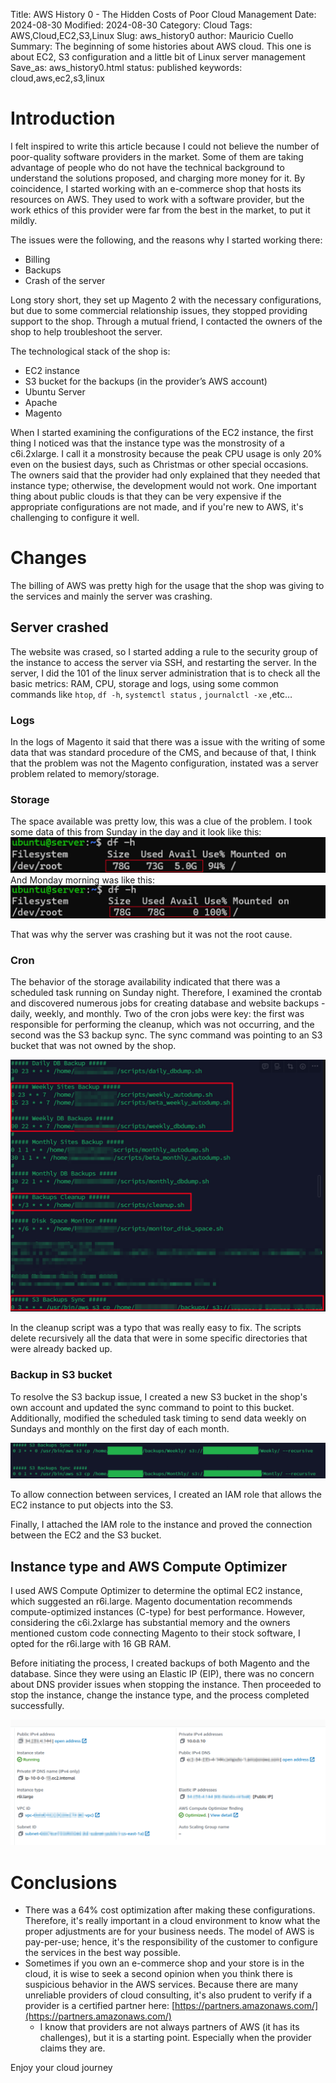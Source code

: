 Title: AWS History 0 - The Hidden Costs of Poor Cloud Management
Date: 2024-08-30
Modified: 2024-08-30
Category: Cloud
Tags: AWS,Cloud,EC2,S3,Linux
Slug: aws_history0
author: Mauricio Cuello
Summary: The beginning of some histories about AWS cloud. This one is about EC2, S3 configuration and a little bit of Linux server management
Save_as: aws_history0.html
status: published
keywords: cloud,aws,ec2,s3,linux

# Introduction

I felt inspired to write this article because I could not believe the number of poor-quality software providers in the market. Some of them are taking advantage of people who do not have the technical background to understand the solutions proposed, and charging more money for it. By coincidence, I started working with an e-commerce shop that hosts its resources on AWS. They used to work with a software provider, but the work ethics of this provider were far from the best in the market, to put it mildly.

The issues were the following, and the reasons why I started working there:

- Billing
- Backups
- Crash of the server

Long story short, they set up Magento 2 with the necessary configurations, but due to some commercial relationship issues, they stopped providing support to the shop. Through a mutual friend, I contacted the owners of the shop to help troubleshoot the server.

The technological stack of the shop is:

- EC2 instance
- S3 bucket for the backups (in the provider’s AWS account)
- Ubuntu Server
- Apache
- Magento

When I started examining the configurations of the EC2 instance, the first thing I noticed was that the instance type was the monstrosity of a c6i.2xlarge. I call it a monstrosity because the peak CPU usage is only 20% even on the busiest days, such as Christmas or other special occasions. The owners said that the provider had only explained that they needed that instance type; otherwise, the development would not work. One important thing about public clouds is that they can be very expensive if the appropriate configurations are not made, and if you're new to AWS, it's challenging to configure it well.

# Changes

The billing of AWS was pretty high for the usage that the shop was giving to the services and mainly the server was crashing.

## Server crashed

The website was crased, so I started adding a rule to the security group of the instance to access the server via SSH, and restarting the server. In the server, I did the 101 of the linux server administration that is to check all the basic metrics: RAM, CPU, storage and logs, using some common commands like `htop`, `df -h`, `systemctl status` , `journalctl -xe` ,etc…

### Logs

In the logs of Magento it said that there was a issue with the writing of some data that was standard procedure of the CMS, and because of that, I think that the problem was not the Magento configuration, instated was a server problem related to memory/storage.

### Storage

The space available was pretty low, this was a clue of the problem. I took some data of this from Sunday in the day and it look like this:
![storage](../images/aws/Pasted%20image%2020240805093409.png)
And Monday morning was like this:
![storage](../images/aws/Pasted%20image%2020240805093430.png)

That was why the server was crashing but it was not the root cause.

### Cron

The behavior of the storage availability indicated that there was a scheduled task running on Sunday night. Therefore, I examined the crontab and discovered numerous jobs for creating database and website backups - daily, weekly, and monthly. Two of the cron jobs were key: the first was responsible for performing the cleanup, which was not occurring, and the second was the S3 backup sync. The sync command was pointing to an S3 bucket that was not owned by the shop.

![cron](../images/aws/Pasted%20image%2020240805093527.png)

In the cleanup script was a typo that was really easy to fix. The scripts delete recursively all the data that were in some specific directories that were already backed up. 

### Backup in S3 bucket

To resolve the S3 backup issue, I created a new S3 bucket in the shop's own account and updated the sync command to point to this bucket. Additionally, modified the scheduled task timing to send data weekly on Sundays and monthly on the first day of each month.

![backup](../images/aws/Pasted%20image%2020240805093544.png)

To allow connection between services, I created an IAM role that allows the EC2 instance to put objects into the S3. 

Finally, I attached the IAM role to the instance and proved the connection between the EC2 and the S3 bucket.

## Instance type and AWS Compute Optimizer

I used AWS Compute Optimizer to determine the optimal EC2 instance, which suggested an r6i.large. Magento documentation recommends compute-optimized instances (C-type) for best performance. However, considering the c6i.2xlarge has substantial memory and the owners mentioned custom code connecting Magento to their stock software, I opted for the r6i.large with 16 GB RAM.

Before initiating the process, I created backups of both Magento and the database. Since they were using an Elastic IP (EIP), there was no concern about DNS provider issues when stopping the instance. Then proceeded to stop the instance, change the instance type, and the process completed successfully.

![instance](../images/aws/Pasted%20image%2020240805093626.png)

# Conclusions

- There was a 64% cost optimization after making these configurations. Therefore, it's really important in a cloud environment to know what the proper adjustments are for your business needs. The model of AWS is pay-per-use; hence, it's the responsibility of the customer to configure the services in the best way possible.
- Sometimes if you own an e-commerce shop and your store is in the cloud, it is wise to seek a second opinion when you think there is suspicious behavior in the AWS services. Because there are many unreliable providers of cloud consulting, it's also prudent to verify if a provider is a certified partner here: [https://partners.amazonaws.com/](https://partners.amazonaws.com/)
    - I know that providers are not always partners of AWS (it has its challenges), but it is a starting point. Especially when the provider claims they are.

Enjoy your cloud journey